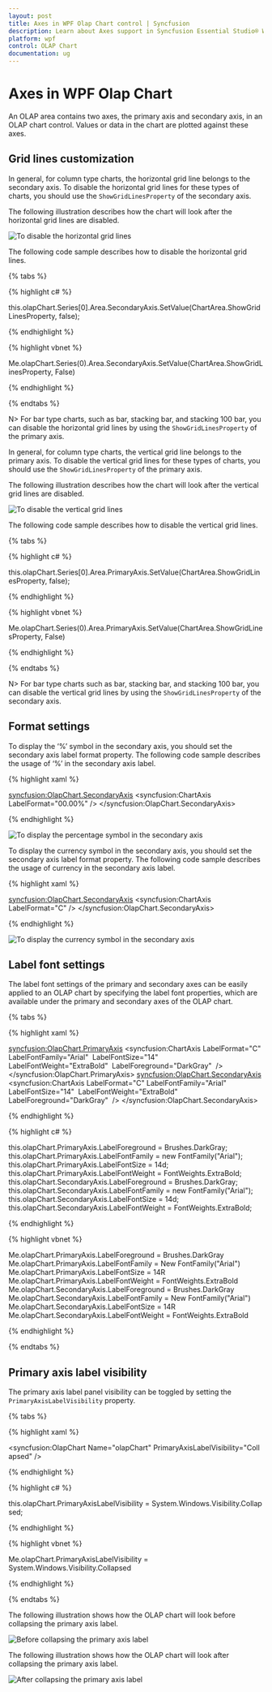 ```yaml
---
layout: post
title: Axes in WPF Olap Chart control | Syncfusion
description: Learn about Axes support in Syncfusion Essential Studio® WPF Olap Chart control, its elements and more details.
platform: wpf
control: OLAP Chart
documentation: ug
---
```


# Axes in WPF Olap Chart

An OLAP area contains two axes, the primary axis and secondary axis, in an OLAP chart control. Values or data in the chart are plotted against these axes.

## Grid lines customization

In general, for column type charts, the horizontal grid line belongs to the secondary axis. To disable the horizontal grid lines for these types of charts, you should use the `ShowGridLinesProperty` of the secondary axis.

The following illustration describes how the chart will look after the horizontal grid lines are disabled.

![To disable the horizontal grid lines](Axes_images/Axes_img1.png)

The following code sample describes how to disable the horizontal grid lines.

{% tabs %}

{% highlight c# %}

this.olapChart.Series[0].Area.SecondaryAxis.SetValue(ChartArea.ShowGridLinesProperty, false);

{% endhighlight %}

{% highlight vbnet %}

Me.olapChart.Series(0).Area.SecondaryAxis.SetValue(ChartArea.ShowGridLinesProperty, False)

{% endhighlight %}

{% endtabs %}

N> For bar type charts, such as bar, stacking bar, and stacking 100 bar, you can disable the horizontal grid lines by using the `ShowGridLinesProperty` of the primary axis.

In general, for column type charts, the vertical grid line belongs to the primary axis. To disable the vertical grid lines for these types of charts, you should use the `ShowGridLinesProperty` of the primary axis.

The following illustration describes how the chart will look after the vertical grid lines are disabled.

![To disable the vertical grid lines](Axes_images/Axes_img2.png)

The following code sample describes how to disable the vertical grid lines.

{% tabs %}

{% highlight c# %}

this.olapChart.Series[0].Area.PrimaryAxis.SetValue(ChartArea.ShowGridLinesProperty, false);

{% endhighlight %}

{% highlight vbnet %}

Me.olapChart.Series(0).Area.PrimaryAxis.SetValue(ChartArea.ShowGridLinesProperty, False)

{% endhighlight %}

{% endtabs %}

N> For bar type charts such as bar, stacking bar, and stacking 100 bar, you can disable the vertical grid lines by using the `ShowGridLinesProperty` of the secondary axis.

## Format settings

To display the ‘%’ symbol in the secondary axis, you should set the secondary axis label format property. The following code sample describes the usage of ‘%’ in the secondary axis label.

{% highlight xaml %}

<syncfusion:OlapChart.SecondaryAxis>
     <syncfusion:ChartAxis LabelFormat="00.00%" />
</syncfusion:OlapChart.SecondaryAxis>

{% endhighlight %}

![To display the percentage symbol in the secondary axis](Axes_images/Axes_img3.png)

To display the currency symbol in the secondary axis, you should set the secondary axis label format property. The following code sample describes the usage of currency in the secondary axis label.

{% highlight xaml %}

<syncfusion:OlapChart.SecondaryAxis>
     <syncfusion:ChartAxis LabelFormat="C" />
</syncfusion:OlapChart.SecondaryAxis>

{% endhighlight %}

![To display the currency symbol in the secondary axis](Axes_images/Axes_img4.png)

## Label font settings

The label font settings of the primary and secondary axes can be easily applied to an OLAP chart by specifying the label font properties, which are available under the primary and secondary axes of the OLAP chart.

{% tabs %}

{% highlight xaml %}

<syncfusion:OlapChart.PrimaryAxis>
<syncfusion:ChartAxis LabelFormat="C"
      LabelFontFamily="Arial" 
      LabelFontSize="14" 
      LabelFontWeight="ExtraBold" 
      LabelForeground="DarkGray"  />
</syncfusion:OlapChart.PrimaryAxis>
<syncfusion:OlapChart.SecondaryAxis>
<syncfusion:ChartAxis LabelFormat="C"
      LabelFontFamily="Arial" 
      LabelFontSize="14" 
      LabelFontWeight="ExtraBold" 
      LabelForeground="DarkGray"  />
</syncfusion:OlapChart.SecondaryAxis>

{% endhighlight %}

{% highlight c# %}

this.olapChart.PrimaryAxis.LabelForeground = Brushes.DarkGray;
this.olapChart.PrimaryAxis.LabelFontFamily = new FontFamily("Arial");
this.olapChart.PrimaryAxis.LabelFontSize = 14d;
this.olapChart.PrimaryAxis.LabelFontWeight = FontWeights.ExtraBold;
this.olapChart.SecondaryAxis.LabelForeground = Brushes.DarkGray;
this.olapChart.SecondaryAxis.LabelFontFamily = new FontFamily("Arial");
this.olapChart.SecondaryAxis.LabelFontSize = 14d;
this.olapChart.SecondaryAxis.LabelFontWeight = FontWeights.ExtraBold;

{% endhighlight %}

{% highlight vbnet %}

Me.olapChart.PrimaryAxis.LabelForeground = Brushes.DarkGray
Me.olapChart.PrimaryAxis.LabelFontFamily = New FontFamily("Arial")
Me.olapChart.PrimaryAxis.LabelFontSize = 14R
Me.olapChart.PrimaryAxis.LabelFontWeight = FontWeights.ExtraBold
Me.olapChart.SecondaryAxis.LabelForeground = Brushes.DarkGray
Me.olapChart.SecondaryAxis.LabelFontFamily = New FontFamily("Arial")
Me.olapChart.SecondaryAxis.LabelFontSize = 14R
Me.olapChart.SecondaryAxis.LabelFontWeight = FontWeights.ExtraBold

{% endhighlight %}

{% endtabs %}

## Primary axis label visibility

The primary axis label panel visibility can be toggled by setting the `PrimaryAxisLabelVisibility` property.

{% tabs %}

{% highlight xaml %}

<syncfusion:OlapChart Name="olapChart" PrimaryAxisLabelVisibility="Collapsed" />

{% endhighlight %}

{% highlight c# %}

this.olapChart.PrimaryAxisLabelVisibility = System.Windows.Visibility.Collapsed;

{% endhighlight %}

{% highlight vbnet %}

Me.olapChart.PrimaryAxisLabelVisibility = System.Windows.Visibility.Collapsed

{% endhighlight %}

{% endtabs %}

The following illustration shows how the OLAP chart will look before collapsing the primary axis label.

![Before collapsing the primary axis label](Axes_images/Axes_img5.png)

The following illustration shows how the OLAP chart will look after collapsing the primary axis label.

![After collapsing the primary axis label](Axes_images/Axes_img6.png)
